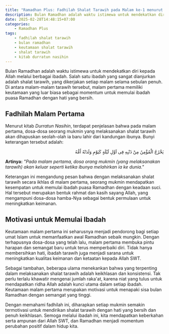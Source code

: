 ```yaml
---
title: "Ramadhan Plus: Fadhilah Shalat Tarawih pada Malam ke-1 menurut Kitab Durratun Nasihin"
description: Bulan Ramadhan adalah waktu istimewa untuk mendekatkan diri kepada Allah melalui berbagai ibadah. Salah satu ibadah yang sangat dianjurkan adalah shalat tarawih, yang dikerjakan setiap malam selama sebulan penuh.
date: 2025-02-28T14:48:15+07:00
categories:
    - Ramadhan Plus
tags:
    - fadhilah shalat tarawih
    - bulan ramadhan
    - keutamaan shalat tarawih
    - shalat tarawih
    - kitab durratun nasihin
---
```


Bulan Ramadhan adalah waktu istimewa untuk mendekatkan diri kepada
Allah melalui berbagai ibadah. Salah satu ibadah yang sangat
dianjurkan adalah shalat tarawih, yang dikerjakan setiap malam selama
sebulan penuh. Di antara malam-malam tarawih tersebut, malam pertama
memiliki keutamaan yang luar biasa sebagai momentum untuk memulai
ibadah puasa Ramadhan dengan hati yang bersih.

## Fadhilah Malam Pertama

Menurut kitab _Durratun Nasihin_, terdapat penjelasan bahwa pada malam                                                pertama, dosa-dosa seorang mukmin yang melaksanakan shalat tarawih
akan dihapuskan seolah-olah ia baru lahir dari kandungan ibunya. Bunyi
keterangan tersebut adalah:

<div align="right">
يَخْرُجُ الْمُؤْمِنُ مِنْ ذَنْبِهِ فِى اَوَّلِ لَيْلَةٍ كَيَوْمِ وَلَدَتْهُ اُمُّهُ
</div>

**Artinya:** _"Pada malam pertama, dosa orang mukmin (yang melaksanakan tarawih)
akan keluar seperti ketika ibunya melahirkan ia ke dunia."_

Keterangan ini mengandung pesan bahwa dengan melaksanakan shalat
tarawih secara ikhlas di malam pertama, seorang mukmin mendapatkan
kesempatan untuk memulai ibadah puasa Ramadhan dengan keadaan suci.
Hal tersebut merupakan bentuk rahmat dan kasih sayang Allah, yang
mengampuni dosa-dosa hamba-Nya sebagai bentuk permulaan untuk
meningkatkan keimanan.

## Motivasi untuk Memulai Ibadah

Keutamaan malam pertama ini seharusnya menjadi pendorong bagi setiap
umat Islam untuk memanfaatkan awal Ramadhan sebaik mungkin. Dengan
terhapusnya dosa-dosa yang telah lalu, malam pertama membuka pintu
harapan dan semangat baru untuk terus memperbaiki diri. Tidak hanya
membersihkan hati, ibadah tarawih juga menjadi sarana untuk
meningkatkan kualitas keimanan dan ketaatan kepada Allah SWT.

Sebagai tambahan, beberapa ulama menekankan bahwa yang terpenting
dalam melaksanakan shalat tarawih adalah keikhlasan dan konsistensi.
Tak perlu terlalu khawatir mengenai jumlah raka'at, karena niat yang
tulus untuk mendapatkan ridha Allah adalah kunci utama dalam setiap
ibadah. Keutamaan malam pertama merupakan motivasi untuk menapaki sisa
bulan Ramadhan dengan semangat yang tinggi.

Dengan memahami fadhilah ini, diharapkan setiap mukmin semakin
termotivasi untuk mendirikan shalat tarawih dengan hati yang bersih
dan penuh keikhlasan. Semoga melalui ibadah ini, kita mendapatkan
keberkahan serta ampunan dari Allah SWT, dan Ramadhan menjadi momentum
perubahan positif dalam hidup kita.
